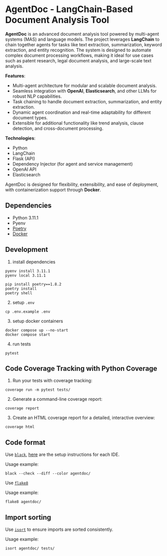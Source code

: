 # **AgentDoc - LangChain-Based Document Analysis Tool**

**AgentDoc** is an advanced document analysis tool powered by multi-agent systems (MAS) and language models. The project leverages **LangChain** to chain together agents for tasks like text extraction, summarization, keyword extraction, and entity recognition. The system is designed to automate complex document processing workflows, making it ideal for use cases such as patent research, legal document analysis, and large-scale text analysis.

**Features**:
- Multi-agent architecture for modular and scalable document analysis.
- Seamless integration with **OpenAI**, **Elasticsearch**, and other LLMs for robust NLP capabilities.
- Task chaining to handle document extraction, summarization, and entity extraction.
- Dynamic agent coordination and real-time adaptability for different document types.
- Extensible for additional functionality like trend analysis, clause detection, and cross-document processing.

**Technologies**:
- Python
- LangChain
- Flask (API)
- Dependency Injector (for agent and service management)
- OpenAI API
- Elasticsearch

AgentDoc is designed for flexibility, extensibility, and ease of deployment, with containerization support through **Docker**.


## Dependencies
* Python 3.11.1
* Pyenv
* [Poetry](https://python-poetry.org/)
* [Docker](https://www.docker.com/)


## Development

1. install dependencies
```shell
pyenv install 3.11.1
pyenv local 3.11.1

pip install poetry==1.8.2
poetry install
poetry shell
```

2. setup `.env`
```shell
cp .env.example .env
```

3. setup docker containers
```shell
docker compose up --no-start
docker compose start
```

4. run tests
```shell
pytest
```

## Code Coverage Tracking with Python Coverage

1. Run your tests with coverage tracking:
```shell
coverage run -m pytest tests/
```

2. Generate a command-line coverage report:
```shell
coverage report
```

3. Create an HTML coverage report for a detailed, interactive overview:
```shell
coverage html
```


## Code format

Use [`black`](https://black.readthedocs.io/en/stable/index.html),
[here](https://black.readthedocs.io/en/stable/integrations/editors.html) are
the setup instructions for each IDE.

Usage example:
```shell
black --check --diff --color agentdoc/
```

Use [`flake8`](https://flake8.pycqa.org/en/latest/index.html)

Usage example:
```shell
flake8 agentdoc/
```

## Import sorting

Use [`isort`](https://pycqa.github.io/isort/) to ensure imports are sorted
consistently.

Usage example:
```shell
isort agentdoc/ tests/
```
